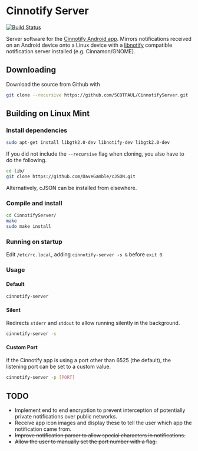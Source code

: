 # Cinnotify Server

[![Build Status](https://travis-ci.org/SCOTPAUL/CinnotifyServer.svg?branch=master)](https://travis-ci.org/SCOTPAUL/CinnotifyServer)

Server software for the [Cinnotify Android app](https://github.com/SCOTPAUL/Cinnotify). Mirrors notifications received on an Android device onto a Linux device with a [libnotify](https://developer.gnome.org/libnotify/) compatible notification server installed (e.g. Cinnamon/GNOME).

## Downloading

Download the source from Github with

```bash
git clone --recursive https://github.com/SCOTPAUL/CinnotifyServer.git
```

## Building on Linux Mint
### Install dependencies

```bash
sudo apt-get install libgtk2.0-dev libnotify-dev libgtk2.0-dev
```

If you did not include the `--recursive` flag when cloning, you also have to do the following.

```bash
cd lib/
git clone https://github.com/DaveGamble/cJSON.git
```

Alternatively, cJSON can be installed from elsewhere.

### Compile and install

```bash
cd CinnotifyServer/
make
sudo make install
```

### Running on startup
Edit `/etc/rc.local`, adding `cinnotify-server -s &` before `exit 0`.

### Usage

#### Default

```bash
cinnotify-server
```

#### Silent

Redirects `stderr` and `stdout` to allow running silently in the background.

```bash
cinnotify-server -s
```

#### Custom Port

If the Cinnotify app is using a port other than 6525 (the default), the listening port can be set to a custom value.

```bash
cinnotify-server -p [PORT]
```

## TODO
- Implement end to end encryption to prevent interception of potentially private notifications over public networks.
- Receive app icon images and display these to tell the user which app the notification came from.
- ~~Improve notification parser to allow special characters in notifications.~~
- ~~Allow the user to manually set the port number with a flag.~~
